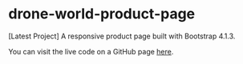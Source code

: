 # drone-world-product-page

[Latest Project] A responsive product page built with Bootstrap 4.1.3.

You can visit the live code on a GitHub page [here](https://connorocampo.github.io/drone-world-product-page/).
